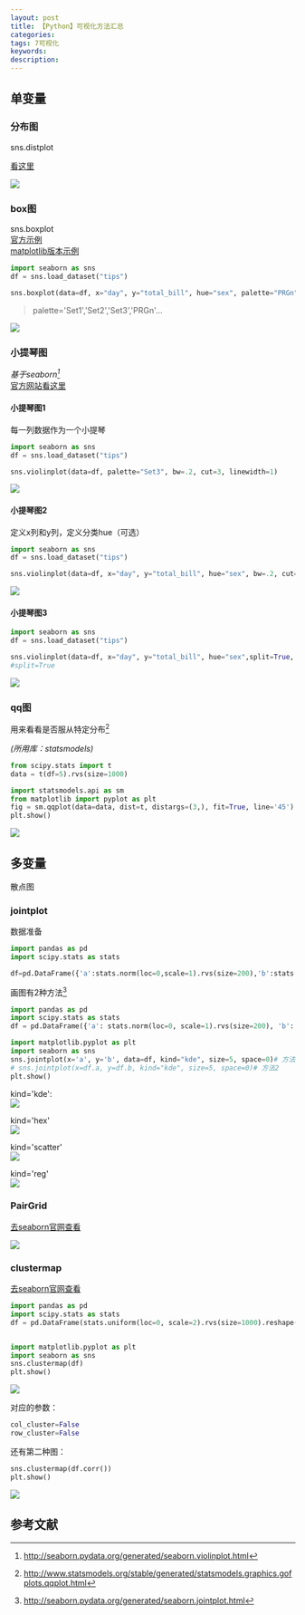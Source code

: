 ```yaml
---
layout: post
title: 【Python】可视化方法汇总
categories:
tags: 7可视化
keywords:
description:
---
```


## 单变量

### 分布图

sns.distplot

[看这里](http://www.guofei.site/2017/10/01/seabron.html#title1)  

<img src='http://www.guofei.site/public/postimg2/seaborn1_1.png'>

### box图
sns.boxplot  
<a href='http://seaborn.pydata.org/examples/grouped_boxplot.html' target="title7">官方示例</a>  
[matplotlib版本示例](http://www.guofei.site/2016/04/05/datavisualization1.html#title0)  

```py
import seaborn as sns
df = sns.load_dataset("tips")

sns.boxplot(data=df, x="day", y="total_bill", hue="sex", palette="PRGn")
```
>palette='Set1','Set2','Set3','PRGn'...  


<img src='http://www.guofei.site/public/postimg/boxplot.png'>  


### 小提琴图

*基于seaborn[^violinplot]*  
<a href='http://seaborn.pydata.org/generated/seaborn.violinplot.html' target="violinplot">官方网站看这里</a>  



#### 小提琴图1
每一列数据作为一个小提琴
```py
import seaborn as sns
df = sns.load_dataset("tips")

sns.violinplot(data=df, palette="Set3", bw=.2, cut=3, linewidth=1)
```

<img src='http://www.guofei.site/public/postimg/violinplot.png'>


#### 小提琴图2
定义x列和y列，定义分类hue（可选）
```py
import seaborn as sns
df = sns.load_dataset("tips")

sns.violinplot(data=df, x="day", y="total_bill", hue="sex", bw=.2, cut=3, linewidth=1, palette="PRGn")
```
<img src='http://www.guofei.site/public/postimg/violinplot1.png'>  

#### 小提琴图3
```py
import seaborn as sns
df = sns.load_dataset("tips")

sns.violinplot(data=df, x="day", y="total_bill", hue="sex",split=True, bw=.2, cut=3, linewidth=1, palette="PRGn")
#split=True
```


<img src='http://www.guofei.site/public/postimg/violinplot2.png'>  


### qq图

用来看看是否服从特定分布[^qqplot]

*(所用库：statsmodels)*

```py
from scipy.stats import t
data = t(df=5).rvs(size=1000)

import statsmodels.api as sm
from matplotlib import pyplot as plt
fig = sm.qqplot(data=data, dist=t, distargs=(3,), fit=True, line='45')
plt.show()
```

<img src='http://www.guofei.site/public/postimg/datavisualization1.png'>


## 多变量

散点图

### jointplot
数据准备
```py
import pandas as pd
import scipy.stats as stats

df=pd.DataFrame({'a':stats.norm(loc=0,scale=1).rvs(size=200),'b':stats.uniform(loc=3,scale=4).rvs(size=200)})
```

画图有2种方法[^jointplot]

```py
import pandas as pd
import scipy.stats as stats
df = pd.DataFrame({'a': stats.norm(loc=0, scale=1).rvs(size=200), 'b': stats.uniform(loc=3, scale=4).rvs(size=200)})

import matplotlib.pyplot as plt
import seaborn as sns
sns.jointplot(x='a', y='b', data=df, kind="kde", size=5, space=0)# 方法1
# sns.jointplot(x=df.a, y=df.b, kind="kde", size=5, space=0)# 方法2
plt.show()
```

kind='kde':  
<img src='http://www.guofei.site/public/postimg/jointplot_kde.png'>  


kind='hex'  
<img src='http://www.guofei.site/public/postimg/jointplot_hex.png'>  


kind='scatter'  
<img src='http://www.guofei.site/public/postimg/jointplot_scatter.png'>  


kind='reg'  
<img src='http://www.guofei.site/public/postimg/jointplot_reg.png'>  

### PairGrid

[去seaborn官网查看](http://seaborn.pydata.org/tutorial/axis_grids.html#plotting-pairwise-relationships-in-a-dataset)  


<img src='http://seaborn.pydata.org/_images/axis_grids_50_0.png'>

### clustermap
[去seaborn官网查看](http://seaborn.pydata.org/examples/structured_heatmap.html)



```py
import pandas as pd
import scipy.stats as stats
df = pd.DataFrame(stats.uniform(loc=0, scale=2).rvs(size=1000).reshape(-1, 5))


import matplotlib.pyplot as plt
import seaborn as sns
sns.clustermap(df)
plt.show()
```
<img src='http://www.guofei.site/public/postimg/clustermap1.png'>


对应的参数：  
```py
col_cluster=False
row_cluster=False
```

还有第二种图：
```py
sns.clustermap(df.corr())
plt.show()
```
<img src='http://www.guofei.site/public/postimg/clustermap2.png'>   


## 参考文献
[^violinplot]:  http://seaborn.pydata.org/generated/seaborn.violinplot.html  

[^qqplot]:  http://www.statsmodels.org/stable/generated/statsmodels.graphics.gofplots.qqplot.html
[^jointplot]: http://seaborn.pydata.org/generated/seaborn.jointplot.html
